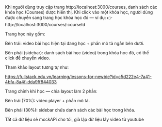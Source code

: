 Khi người dùng truy cập trang http://localhost:3000/courses, danh sách các khóa học (Courses) được hiển thị.
Khi click vào một khóa học, người dùng được chuyển sang trang học khóa học đó — ví dụ:
👉 http://localhost:3000/courses/:courseId

Trang học này gồm:

Bên trái: video bài học hiện tại đang học + phần mô tả ngắn bên dưới.

Bên phải (sidebar): danh sách bài học (video) trong khóa học đó, có thể click để chuyển video.

Tham khảo layout tương tự như:

https://fullstack.edu.vn/learning/lessons-for-newbie?id=c5d222e4-7a41-4bfa-8a4f-dda9ff844033

Trang chính khi học — chia layout làm 2 phần:

Bên trái (70%): video player + phần mô tả.

Bên phải (30%): sidebar chứa danh sách các bài học trong khóa.


Tất cả dữ liệu sẽ mockAPi cho tôi, giả lập dữ liệu lấy video từ youtube